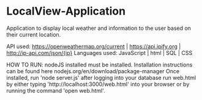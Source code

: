 # LocalView-Application
Application to display local weather and information to the user based on their current location.

API used: https://openweathermap.org/current | https://api.ipify.org | http://ip-api.com/json/{ip}
Languages used: JavaScript | html | SQL | CSS

HOW TO RUN:
nodeJS installed must be installed. Installation instructions can be found here nodejs.org/en/download/package-manager
Once installed, run 'node server.js' after logging into your database run web.html by
either typing 'http://localhost:3000/web.html' into your browser or by running the command 'open web.html'.

